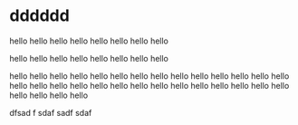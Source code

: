 # dddddd

hello hello hello hello 
hello hello hello hello 

hello hello hello hello 
hello hello hello hello 

hello hello hello hello 
hello hello hello hello 
hello hello hello hello 
hello hello hello hello 
hello hello hello hello 
hello hello hello hello 
hello hello hello hello 
hello hello hello hello 

dfsad
f
sdaf
sadf
sdaf
